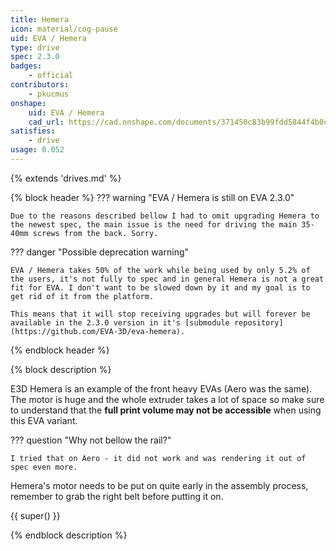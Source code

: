 ```yaml
---
title: Hemera
icon: material/cog-pause
uid: EVA / Hemera
type: drive
spec: 2.3.0
badges:
    - official
contributors: 
    - pkucmus
onshape: 
    uid: EVA / Hemera
    cad_url: https://cad.onshape.com/documents/371450c83b99fdd5844f4b0c/w/6283a21a1cfe91323a72f862/e/1fc412a1de950c20053d2aaa
satisfies:
    - drive
usage: 0.052
---
```


{% extends 'drives.md' %}

{% block header %}
??? warning "EVA / Hemera is still on EVA 2.3.0"

    Due to the reasons described bellow I had to omit upgrading Hemera to the newest spec, the main issue is the need for driving the main 35-40mm screws from the back. Sorry.

??? danger "Possible deprecation warning"

    EVA / Hemera takes 50% of the work while being used by only 5.2% of the users, it's not fully to spec and in general Hemera is not a great fit for EVA. I don't want to be slowed down by it and my goal is to get rid of it from the platform.
    
    This means that it will stop receiving upgrades but will forever be available in the 2.3.0 version in it's [submodule repository](https://github.com/EVA-3D/eva-hemera).

{% endblock header %}

{% block description %}

E3D Hemera is an example of the front heavy EVAs (Aero was the same). The motor is huge and the whole extruder takes a lot of space so make sure to understand that the **full print volume may not be accessible** when using this EVA variant.

??? question "Why not bellow the rail?"

    I tried that on Aero - it did not work and was rendering it out of spec even more.

Hemera's motor needs to be put on quite early in the assembly process, remember to grab the right belt before putting it on.

{{ super() }}

{% endblock description %}
